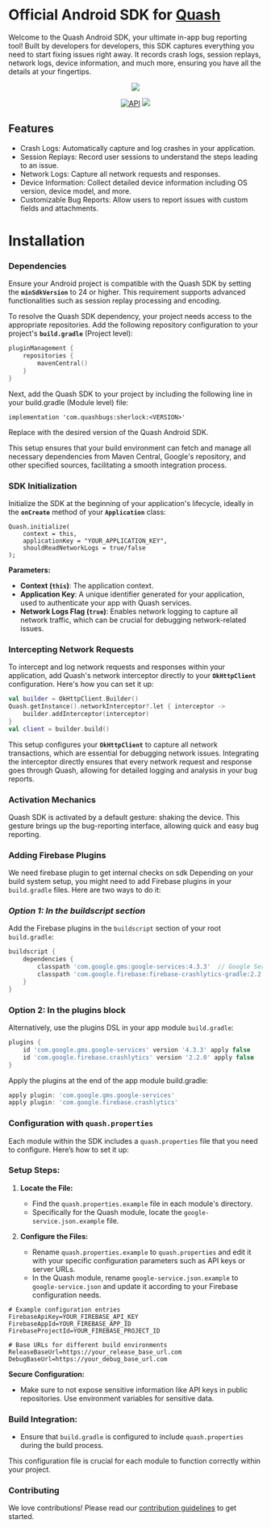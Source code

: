 

# Official Android SDK for [Quash](https://quashbugs.com/)

Welcome to the Quash Android SDK, your ultimate in-app bug reporting tool! Built by developers for developers, this SDK captures everything you need to start fixing issues right away. It records crash logs, session replays, network logs, device information, and much more, ensuring you have all the details at your fingertips.

<p align="center">
    <a href="https://quash.io/docs/android-sdk/">
        <img src="https://storage.googleapis.com/misc_quash_static/android-sdk-png.png"/>
    </a>
</p>

<p align="center">
    <a href="https://android-arsenal.com/api?level=24"><img alt="API" src="https://img.shields.io/badge/API-24%2B-brightgreen.svg?style=flat"/></a>
    <a href="https://github.com/Oscorp-HQ/quash-android-sdk/releases"><img src="https://img.shields.io/github/v/release/Oscorp-HQ/quash-android-sdk" /></a>
</p>


## Features

- Crash Logs: Automatically capture and log crashes in your application.
- Session Replays: Record user sessions to understand the steps leading to an issue.
- Network Logs: Capture all network requests and responses.
- Device Information: Collect detailed device information including OS version, device model, and more.
- Customizable Bug Reports: Allow users to report issues with custom fields and attachments.


# Installation

### **Dependencies**

Ensure your Android project is compatible with the Quash SDK by setting the **`minSdkVersion`** to 24 or higher. This requirement supports advanced functionalities such as session replay processing and encoding.

To resolve the Quash SDK dependency, your project needs access to the appropriate repositories. Add the following repository configuration to your project's **`build.gradle`** (Project level):

```kotlin
pluginManagement {
    repositories {
        mavenCentral()
    }
}
```
Next, add the Quash SDK to your project by including the following line in your build.gradle (Module level) file:

```
implementation 'com.quashbugs:sherlock:<VERSION>'
```
Replace <VERSION> with the desired version of the Quash Android SDK.

This setup ensures that your build environment can fetch and manage all necessary dependencies from Maven Central, Google's repository, and other specified sources, facilitating a smooth integration process.

### **SDK Initialization**

Initialize the SDK at the beginning of your application's lifecycle, ideally in the **`onCreate`** method of your **`Application`** class:

```
Quash.initialize(
    context = this,
    applicationKey = "YOUR_APPLICATION_KEY",
    shouldReadNetworkLogs = true/false
);
```
**Parameters:**

- **Context (`this`)**: The application context.
- **Application Key**: A unique identifier generated for your application, used to authenticate your app with Quash services.
- **Network Logs Flag (`true`)**: Enables network logging to capture all network traffic, which can be crucial for debugging network-related issues.

### **Intercepting Network Requests**

To intercept and log network requests and responses within your application, add Quash's network interceptor directly to your **`OkHttpClient`** configuration. Here's how you can set it up:

```kotlin
val builder = OkHttpClient.Builder()
Quash.getInstance().networkInterceptor?.let { interceptor ->
    builder.addInterceptor(interceptor)
}
val client = builder.build()
```

This setup configures your **`OkHttpClient`** to capture all network transactions, which are essential for debugging network issues. Integrating the interceptor directly ensures that every network request and response goes through Quash, allowing for detailed logging and analysis in your bug reports.

### **Activation Mechanics**

Quash SDK is activated by a default gesture: shaking the device. This gesture brings up the bug-reporting interface, allowing quick and easy bug reporting.

### **Adding Firebase Plugins**
We need firebase plugin to get internal checks on sdk
Depending on your build system setup, you might need to add Firebase plugins in your `build.gradle` files. Here are two ways to do it:

### ***Option 1: In the buildscript section***

Add the Firebase plugins in the `buildscript` section of your root `build.gradle`:

```groovy
buildscript {
    dependencies {
        classpath 'com.google.gms:google-services:4.3.3'  // Google Services plugin
        classpath 'com.google.firebase:firebase-crashlytics-gradle:2.2.0'  // Crashlytics plugin
    }
}
```

### **Option 2: In the plugins block**

Alternatively, use the plugins DSL in your app module `build.gradle`:

```groovy
plugins {
    id 'com.google.gms.google-services' version '4.3.3' apply false
    id 'com.google.firebase.crashlytics' version '2.2.0' apply false
}
```
Apply the plugins at the end of the app module build.gradle:

```groovy
apply plugin: 'com.google.gms.google-services'
apply plugin: 'com.google.firebase.crashlytics'
```

### Configuration with `quash.properties`

Each module within the SDK includes a `quash.properties` file that you need to configure. Here’s how to set it up:

### Setup Steps:
1. **Locate the File:**
   - Find the `quash.properties.example` file in each module's directory.
   - Specifically for the Quash module, locate the `google-service.json.example` file.

2. **Configure the Files:**
   - Rename `quash.properties.example` to `quash.properties` and edit it with your specific configuration parameters such as API keys or server URLs.
   - In the Quash module, rename `google-service.json.example` to `google-service.json` and update it according to your Firebase configuration needs.

```properties
# Example configuration entries
FirebaseApiKey=YOUR_FIREBASE_API_KEY
FirebaseAppId=YOUR_FIREBASE_APP_ID
FirebaseProjectId=YOUR_FIREBASE_PROJECT_ID

# Base URLs for different build environments
ReleaseBaseUrl=https://your_release_base_url.com
DebugBaseUrl=https://your_debug_base_url.com
```

**Secure Configuration:**
- Make sure to not expose sensitive information like API keys in public repositories. Use environment variables for sensitive data.

### Build Integration:
- Ensure that `build.gradle` is configured to include `quash.properties` during the build process.

This configuration file is crucial for each module to function correctly within your project.


### Contributing

We love contributions! Please read our
[contribution guidelines](/CONTRIBUTING.md) to get started.
